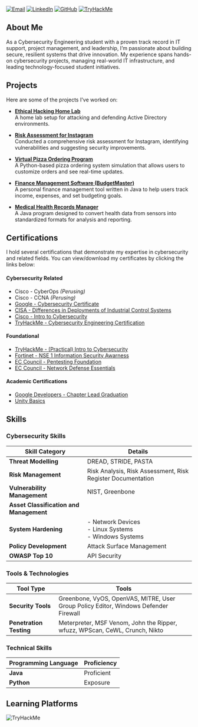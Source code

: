 
[![Email](https://img.shields.io/badge/Email-amssidds%40gmail.com-red)](mailto:amssidds@gmail.com)
[![LinkedIn](https://img.shields.io/badge/LinkedIn-AmeenMS03-blue)](https://www.linkedin.com/in/ameen-siddiqui-370a7a185/)
[![GitHub](https://img.shields.io/badge/GitHub-AmeenMS03-black)](https://github.com/AmeenMS03)
[![TryHackMe](https://img.shields.io/badge/TryHackMe-amssidds-brightgreen)](https://tryhackme.com/p/amssidds)


## About Me

As a Cybersecurity Engineering student with a proven track record in IT support, project management, and leadership, I’m passionate about building secure, resilient systems that drive innovation. My experience spans hands-on cybersecurity projects, managing real-world IT infrastructure, and leading technology-focused student initiatives.


## Projects

Here are some of the projects I've worked on:

- **[Ethical Hacking Home Lab](https://github.com/AmeenMS03/Ethical-Hacking-Home-Lab)**  
  A home lab setup for attacking and defending Active Directory environments.
  
- **[Risk Assessment for Instagram](https://github.com/AmeenMS03/Course-Project-Risk-Assessment-Report)**  
  Conducted a comprehensive risk assessment for Instagram, identifying vulnerabilities and suggesting security improvements.

- **[Virtual Pizza Ordering Program](https://github.com/AmeenMS03/Virtual-Pizza-Ordering-Program)**  
  A Python-based pizza ordering system simulation that allows users to customize orders and see real-time updates.

- **[Finance Management Software (BudgetMaster)](https://github.com/AmeenMS03/Finance-Tracking)**  
  A personal finance management tool written in Java to help users track income, expenses, and set budgeting goals.

- **[Medical Health Records Manager](https://github.com/AmeenMS03/Medical-Health-Records-Management)**  
  A Java program designed to convert health data from sensors into standardized formats for analysis and reporting.


## Certifications

I hold several certifications that demonstrate my expertise in cybersecurity and related fields. You can view/download my certificates by clicking the links below:

#### Cybersecurity Related

- Cisco - CyberOps *(Perusing)*
- Cisco - CCNA *(Perusing)*
- [Google - Cybersecurity Certificate](https://www.coursera.org/account/accomplishments/specialization/KM4GNJW4QUD3)
- [CISA - Differences in Deployments of Industrial Control Systems](https://github.com/AmeenMS03/AmeenMS03/blob/main/certificates/CISA%20-%20Differences%20in%20Deployments%20of%20Industrial%20Control%20Systems%20(FY%2022).pdf)
- [Cisco - Intro to Cybersecurity](https://github.com/AmeenMS03/AmeenMS03/blob/main/certificates/Cisco%20-%20Intro%20to%20Cybersecurity%20Certificate.pdf)
- [TryHackMe - Cybersecurity Engineering Certification](https://tryhackme-certificates.s3-eu-west-1.amazonaws.com/THM-KB7N5WGFY7.png)

#### Foundational
- [TryHackMe - (Practical) Intro to Cybersecurity](https://tryhackme-certificates.s3-eu-west-1.amazonaws.com/THM-PGJQS7DHPE.png)
- [Fortinet - NSE 1 Information Security Awarness](https://github.com/AmeenMS03/AmeenMS03/blob/main/certificates/Fortinet%20-%20Information%20Security%20Awareness%20Completion.pdf)
- [EC Council - Pentesting Foundation](https://github.com/AmeenMS03/AmeenMS03/blob/main/certificates/EC-Council%20-%20Pentesting%20Foundations.pdf)
- [EC Council - Network Defense Essentials](https://github.com/AmeenMS03/AmeenMS03/blob/main/certificates/EC-Council%20-%20Pentesting%20Foundations.pdf)

#### Academic Certifications
- [Google Developers - Chapter Lead Graduation](https://github.com/AmeenMS03/AmeenMS03/blob/main/certificates/Google%20Developers%20-%20Chapter%20Lead%20-%20Graduation%20Certificate.pdf)
- [Unity Basics](https://github.com/AmeenMS03/AmeenMS03/blob/main/certificates/ADUi%20-%20Unity%20Beginners%20Certificate.pdf)


## Skills

### Cybersecurity Skills

| **Skill Category**                       | **Details**                                                         |
|------------------------------------------|---------------------------------------------------------------------|
| **Threat Modelling**                     | DREAD, STRIDE, PASTA                                               |
| **Risk Management**                      | Risk Analysis, Risk Assessment, Risk Register Documentation         |
| **Vulnerability Management**             | NIST, Greenbone                                                    |
| **Asset Classification and Management**  |                                                                     |
| **System Hardening**                     | - Network Devices<br>- Linux Systems<br>- Windows Systems          |
| **Policy Development**                   | Attack Surface Management                                          |
| **OWASP Top 10**                        | API Security                                                      |

### Tools & Technologies

| **Tool Type**            | **Tools**                                                                                       |
|--------------------------|--------------------------------------------------------------------------------------------------|
| **Security Tools**       | Greenbone, VyOS, OpenVAS, MITRE, User Group Policy Editor, Windows Defender Firewall            |
| **Penetration Testing**  | Meterpreter, MSF Venom, John the Ripper, wfuzz, WPScan, CeWL, Crunch, Nikto                    |

### Technical Skills

| **Programming Language** | **Proficiency**          |
|--------------------------|-------------------------|
| **Java**                 | Proficient              |
| **Python**               | Exposure                |



## Learning Platforms
<img src="https://tryhackme-badges.s3.amazonaws.com/amssidds.png" alt="TryHackMe">

 
